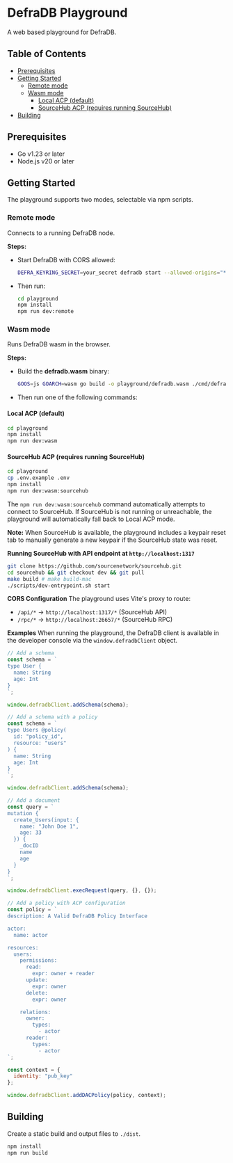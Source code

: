 # DefraDB Playground

A web based playground for DefraDB.

## Table of Contents

<!--ts-->
   * [Prerequisites](#prerequisites)
   * [Getting Started](#getting-started)
      * [Remote mode](#remote-mode)
      * [Wasm mode](#wasm-mode)
         * [Local ACP (default)](#local-acp-default)
         * [SourceHub ACP (requires running SourceHub)](#sourcehub-acp-requires-running-sourcehub)
   * [Building](#building)
<!--te-->

## Prerequisites
- Go v1.23 or later
- Node.js v20 or later

## Getting Started

The playground supports two modes, selectable via npm scripts.

### Remote mode
Connects to a running DefraDB node.

**Steps:**
- Start DefraDB with CORS allowed:
  ```bash
  DEFRA_KEYRING_SECRET=your_secret defradb start --allowed-origins="*"
  ```
- Then run:
  ```bash
  cd playground
  npm install
  npm run dev:remote
  ```

### Wasm mode
Runs DefraDB wasm in the browser.

**Steps:**
- Build the **defradb.wasm** binary:
  ```bash
  GOOS=js GOARCH=wasm go build -o playground/defradb.wasm ./cmd/defradb
  ```
- Then run one of the following commands:

#### Local ACP (default)
```bash
cd playground
npm install
npm run dev:wasm
```

#### SourceHub ACP (requires running SourceHub)
```bash
cd playground
cp .env.example .env
npm install
npm run dev:wasm:sourcehub
```

The `npm run dev:wasm:sourcehub` command automatically attempts to connect to SourceHub. If SourceHub is not running or unreachable, the playground will automatically fall back to Local ACP mode.

**Note:** When SourceHub is available, the playground includes a keypair reset tab to manually generate a new keypair if the SourceHub state was reset.

**Running SourceHub with API endpoint at `http://localhost:1317`**
```bash
git clone https://github.com/sourcenetwork/sourcehub.git
cd sourcehub && git checkout dev && git pull
make build # make build-mac
./scripts/dev-entrypoint.sh start
```

**CORS Configuration**
The playground uses Vite's proxy to route:
- `/api/*` → `http://localhost:1317/*` (SourceHub API)
- `/rpc/*` → `http://localhost:26657/*` (SourceHub RPC)

**Examples**
When running the playground, the DefraDB client is available in the developer console via the `window.defradbClient` object.

```js
// Add a schema
const schema = `
type User {
  name: String
  age: Int
}
`;

window.defradbClient.addSchema(schema);
```

```js
// Add a schema with a policy
const schema = `
type Users @policy(
  id: "policy_id",
  resource: "users"
) {
  name: String
  age: Int
}
`;

window.defradbClient.addSchema(schema);
```

```js
// Add a document
const query = `
mutation {
  create_Users(input: {
    name: "John Doe 1",
    age: 33
  }) {
    _docID
    name
    age
  }
}
`;

window.defradbClient.execRequest(query, {}, {});
```

```js
// Add a policy with ACP configuration
const policy = `
description: A Valid DefraDB Policy Interface

actor:
  name: actor

resources:
  users:
    permissions:
      read:
        expr: owner + reader
      update:
        expr: owner
      delete:
        expr: owner

    relations:
      owner:
        types:
          - actor
      reader:
        types:
          - actor
`;

const context = {
  identity: "pub_key"
};

window.defradbClient.addDACPolicy(policy, context);
```

## Building

Create a static build and output files to `./dist`.

```bash
npm install
npm run build
```